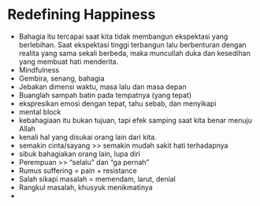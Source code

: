 # Redefining Happiness
- Bahagia itu tercapai saat kita tidak membangun ekspektasi yang berlebihan. Saat ekspektasi tinggi terbangun lalu berbenturan dengan realita yang sama sekali berbeda, maka muncullah duka dan kesedihan yang membuat hati menderita.
- Mindfulness
- Gembira, senang, bahagia
- Jebakan dimensi waktu, masa lalu dan masa depan
- Buanglah sampah batin pada tempatnya (yang tepat)
- ekspresikan emosi dengan tepat, tahu sebab, dan menyikapi
- mental block
- kebahagiaan itu bukan tujuan, tapi efek samping  saat kita benar menuju Allah
- kenali hal yang disukai orang lain dari kita. 
- semakin cinta/sayang >> semakin mudah sakit hati terhadapnya
- sibuk bahagiakan orang lain, lupa diri
- Perempuan >> “selalu” dan “ga pernah”
- Rumus suffering = pain + resistance
- Salah sikapi masalah = memendam, larut, denial
- Rangkul masalah, khusyuk menikmatinya
- 